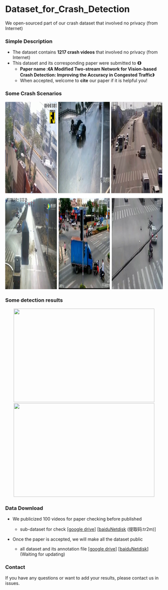 # Dataset_for_Crash_Detection

We open-sourced part of our crash dataset that involved no privacy (from Internet) 


### Simple Description

- The  dataset contains **1217 crash videos**  that involved no privacy (from Internet) 
- This dataset and its corresponding paper were submitted to **《》**
  - **Paper name :《A Modified Two-stream Network for Vision-based Crash Detection: Improving the Accuracy in Congested Traffic》**
  - When accepted, welcome to **cite** our paper if it is helpful you!
  
### Some Crash Scenarios

<img  width="900" height="600" src="./images/demo.png"/>


### Some detection results

<div align=center><img width="450" height="300" src="./images/1.gif"/>
  <img width="450" height="300" src="./images/2.gif"/></div>


### Data Download

- We publicized 100 videos  for paper checking before published

  - sub-dataset for check  [[google drive](https://drive.google.com/file/d/1biUwx_d4QXTba8y0xtKlDABES2f2XSp1/view?usp=sharing)]  [[baiduNetdisk](https://pan.baidu.com/s/1bYhfRNEug5qHjenBQxv7-g 
) (提取码:tr2m)]


- Once the paper is accepted, we will make all the dataset public
  - all dataset and its annotation file  [[google drive](链接地址)]  [[baiduNetdisk](链接地址)] (Waiting for updating)

### Contact 

If you have any questions or want to add your results, please contact us in issues.
